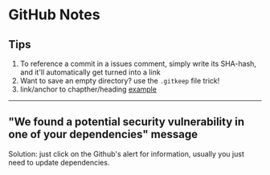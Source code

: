 # GitHub Notes

## Tips

1. To reference a commit in a issues comment, simply write its SHA-hash, and it'll automatically get turned into a link
2. Want to save an empty directory? use the ```.gitkeep``` file trick!
3. link/anchor to chapther/heading [example](##-Tips)

---

## "We found a potential security vulnerability in one of your dependencies" message

Solution: just click on the Github's alert for information, usually you just need to update dependencies.

